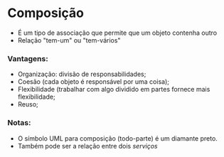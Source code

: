 # Composição

* É um tipo de associação que permite que um objeto contenha outro
* Relação "tem-um" ou "tem-vários"

### Vantagens:
* Organização: divisão de responsabilidades;
* Coesão (cada objeto é responsável por uma coisa);
* Flexibilidade (trabalhar com algo dividido em partes fornece mais flexibilidade;
* Reuso;

### Notas: 

* O símbolo UML para composição (todo-parte) é um diamante preto.
* Também pode ser a relação entre dois <i> serviços</i> 
